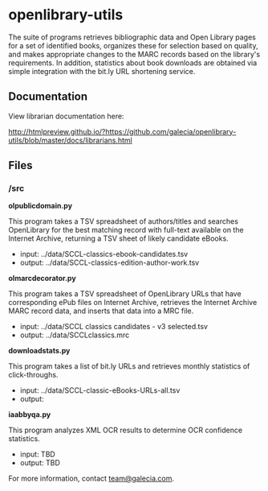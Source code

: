 openlibrary-utils
=================

The suite of programs retrieves bibliographic data and Open Library pages for a set of identified books, organizes these for selection based on quality, and makes appropriate changes to the MARC records based on the library's requirements. In addition, statistics about book downloads are obtained via simple integration with the bit.ly URL shortening service.

## Documentation 

View librarian documentation here:

http://htmlpreview.github.io/?https://github.com/galecia/openlibrary-utils/blob/master/docs/librarians.html

## Files

### /src

**olpublicdomain.py**

This program takes a TSV spreadsheet of authors/titles and searches OpenLibrary for the best matching record with full-text available on the Internet Archive, returning a TSV sheet of likely candidate eBooks.

* input: ../data/SCCL-classics-ebook-candidates.tsv
* output: ../data/SCCL-classics-edition-author-work.tsv


**olmarcdecorator.py**

This program takes a TSV spreadsheet of OpenLibrary URLs that have corresponding ePub files on Internet Archive, retrieves the Internet Archive MARC record data, and inserts that data into a MRC file.

* input: ../data/SCCL classics candidates - v3 selected.tsv
* output: ../data/SCCLclassics.mrc


**downloadstats.py**

This program takes a list of bit.ly URLs and retrieves monthly statistics of click-throughs.

* input: ../data/SCCL-classic-eBooks-URLs-all.tsv
* output: *<stdout>*

**iaabbyqa.py**

This program analyzes XML OCR results to determine OCR confidence statistics.

* input: TBD
* output: TBD


For more information, contact team@galecia.com.



